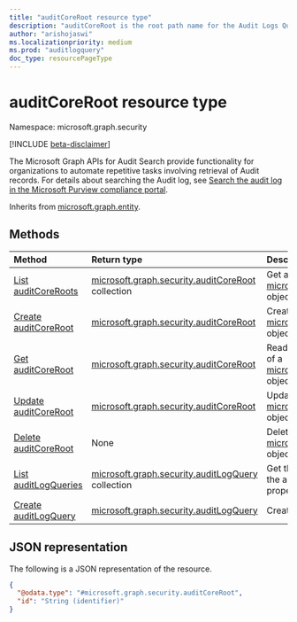```yaml
---
title: "auditCoreRoot resource type"
description: "auditCoreRoot is the root path name for the Audit Logs Query API."
author: "arishojaswi"
ms.localizationpriority: medium
ms.prod: "auditlogquery"
doc_type: resourcePageType
---
```


# auditCoreRoot resource type

Namespace: microsoft.graph.security

[!INCLUDE [beta-disclaimer](../../includes/beta-disclaimer.md)]

The Microsoft Graph APIs for Audit Search provide functionality for organizations to automate repetitive tasks involving retrieval of Audit records. For details about searching the Audit log, see [Search the audit log in the Microsoft Purview compliance portal](https://learn.microsoft.com/en-us/microsoft-365/compliance/audit-log-search?view=o365-worldwide).


Inherits from [microsoft.graph.entity](../resources/entity.md).

## Methods
|Method|Return type|Description|
|:---|:---|:---|
|[List auditCoreRoots](../api/security-security-list-auditcore.md)|[microsoft.graph.security.auditCoreRoot](../resources/security-auditcoreroot.md) collection|Get a list of the [microsoft.graph.security.auditCoreRoot](../resources/security-auditcoreroot.md) objects and their properties.|
|[Create auditCoreRoot](../api/security-security-post-auditcore.md)|[microsoft.graph.security.auditCoreRoot](../resources/security-auditcoreroot.md)|Create a new [microsoft.graph.security.auditCoreRoot](../resources/security-auditcoreroot.md) object.|
|[Get auditCoreRoot](../api/security-auditcoreroot-get.md)|[microsoft.graph.security.auditCoreRoot](../resources/security-auditcoreroot.md)|Read the properties and relationships of a [microsoft.graph.security.auditCoreRoot](../resources/security-auditcoreroot.md) object.|
|[Update auditCoreRoot](../api/security-auditcoreroot-update.md)|[microsoft.graph.security.auditCoreRoot](../resources/security-auditcoreroot.md)|Update the properties of a [microsoft.graph.security.auditCoreRoot](../resources/security-auditcoreroot.md) object.|
|[Delete auditCoreRoot](../api/security-security-delete-auditcore.md)|None|Delete a [microsoft.graph.security.auditCoreRoot](../resources/security-auditcoreroot.md) object.|
|[List auditLogQueries](../api/security-auditcoreroot-list-auditlogqueries.md)|[microsoft.graph.security.auditLogQuery](../resources/security-auditlogquery.md) collection|Get the auditLogQuery resources from the auditLogQueries navigation property.|
|[Create auditLogQuery](../api/security-auditcoreroot-post-auditlogqueries.md)|[microsoft.graph.security.auditLogQuery](../resources/security-auditlogquery.md)|Create a new auditLogQuery object.|


## JSON representation
The following is a JSON representation of the resource.
<!-- {
  "blockType": "resource",
  "keyProperty": "id",
  "@odata.type": "microsoft.graph.security.auditCoreRoot",
  "baseType": "microsoft.graph.entity",
  "openType": false
}
-->
``` json
{
  "@odata.type": "#microsoft.graph.security.auditCoreRoot",
  "id": "String (identifier)"
}
```

